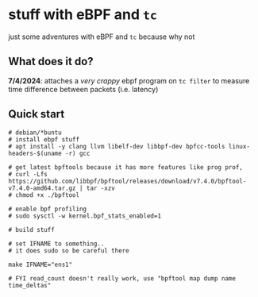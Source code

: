 # stuff with eBPF and `tc`

just some adventures with eBPF and `tc` because why not

## What does it do?

**7/4/2024**: attaches a _very crappy_ ebpf program on `tc filter` to measure time difference between packets (i.e. latency)

## Quick start

```shell
# debian/*buntu
# install ebpf stuff
# apt install -y clang llvm libelf-dev libbpf-dev bpfcc-tools linux-headers-$(uname -r) gcc

# get latest bpftools because it has more features like prog prof,
# curl -Lfs https://github.com/libbpf/bpftool/releases/download/v7.4.0/bpftool-v7.4.0-amd64.tar.gz | tar -xzv
# chmod +x ./bpftool

# enable bpf profiling
# sudo sysctl -w kernel.bpf_stats_enabled=1

# build stuff

# set IFNAME to something..
# it does sudo so be careful there

make IFNAME="ens1"

# FYI read_count doesn't really work, use "bpftool map dump name time_deltas"
```
